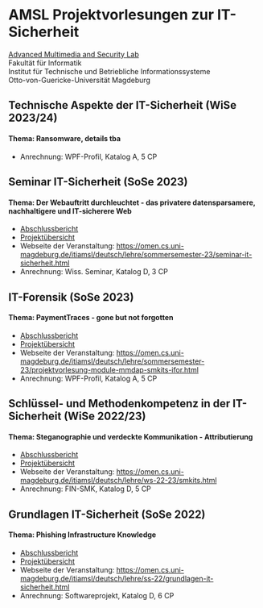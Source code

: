 # AMSL Projektvorlesungen zur IT-Sicherheit
[Advanced Multimedia and Security Lab](https://omen.cs.uni-magdeburg.de/itiamsl/)  
Fakultät für Informatik  
Institut für Technische und Betriebliche Informationssysteme  
Otto-von-Guericke-Universität Magdeburg

## Technische Aspekte der IT-Sicherheit (WiSe 2023/24)
#### Thema: Ransomware, details tba
- Anrechnung: WPF-Profil, Katalog A, 5 CP

## Seminar IT-Sicherheit (SoSe 2023)
#### Thema: **Der Webauftritt durchleuchtet - das privatere datensparsamere, nachhaltigere und IT-sicherere Web**
- [Abschlussbericht](https://raw.githubusercontent.com/birne420/amsl-it-security-projects/main/SITSEC1/sitsec1-webauftrittdurchleuchtet.pdf)
- [Projektübersicht](./SITSEC1/README.md)
- Webseite der Veranstaltung: https://omen.cs.uni-magdeburg.de/itiamsl/deutsch/lehre/sommersemester-23/seminar-it-sicherheit.html
- Anrechnung: Wiss. Seminar, Katalog D, 3 CP

## IT-Forensik (SoSe 2023)
#### Thema: **PaymentTraces - gone but not forgotten**
- [Abschlussbericht](https://raw.githubusercontent.com/birne420/amsl-it-security-projects/main/IFOR2/ifor2-paymenttraces.pdf)
- [Projektübersicht](./IFOR2/README.md)
- Webseite der Veranstaltung: https://omen.cs.uni-magdeburg.de/itiamsl/deutsch/lehre/sommersemester-23/projektvorlesung-module-mmdap-smkits-ifor.html
- Anrechnung: WPF-Profil, Katalog A, 5 CP

## Schlüssel- und Methodenkompetenz in der IT-Sicherheit (WiSe 2022/23)
#### Thema: **Steganographie und verdeckte Kommunikation - Attributierung**
- [Abschlussbericht](https://raw.githubusercontent.com/birne420/amsl-it-security-projects/main/SMKITS5/smkits5-stegodetect.pdf)
- [Projektübersicht](./SMKITS5/README.md)
- Webseite der Veranstaltung: https://omen.cs.uni-magdeburg.de/itiamsl/deutsch/lehre/ws-22-23/smkits.html
- Anrechnung: FIN-SMK, Katalog D, 5 CP

## Grundlagen IT-Sicherheit (SoSe 2022)
#### Thema: **Phishing Infrastructure Knowledge**
- [Abschlussbericht](https://raw.githubusercontent.com/birne420/amsl-it-security-projects/main/GITS1/gits1-phishinginfrastructureknowledge.pdf)
- [Projektübersicht](./GITS1/README.md)
- Webseite der Veranstaltung: https://omen.cs.uni-magdeburg.de/itiamsl/deutsch/lehre/ss-22/grundlagen-it-sicherheit.html
- Anrechnung: Softwareprojekt, Katalog D, 6 CP
